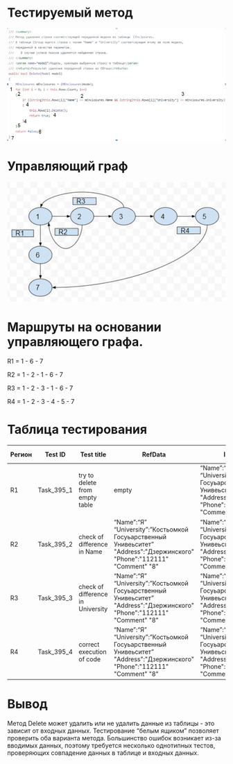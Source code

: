 # Тестируемый метод
![alt text](CODE2.JPG "Тестируемый метод")
# Управляющий граф
![alt text](GRAPH2.JPG "Управляющий граф")
# Маршруты на основании управляющего графа.

R1 = 1 - 6 - 7

R2 = 1 - 2 - 1 - 6 - 7

R3 = 1 - 2 - 3 - 1 - 6 - 7

R4 = 1 - 2 - 3 - 4 - 5 - 7

# Таблица тестирования 
| Регион | Test ID | Test title | RefData | Input value | Expected result | Actual result | Test status (Passed/Failed)|
| --- | --- | --- | --- | --- | --- | --- | --- |
| R1 | Task_395_1 | try to delete from empty table | empty | “Name”:“Я” “University”:”Костьомкой Госуьарственный Унивеьситет” "Address":"Дзержинского" "Phone":"112111" "Comment" "8" | false | false | Passed|
| R2 | Task_395_2 | check of difference in Name | “Name”:“Я” “University”:”Костьомкой Госуьарственный Унивеьситет” "Address":"Дзержинского" "Phone":"112111" "Comment" "8" | “Name”:“М” “University”:”Костьомкой Госуьарственный Унивеьситет” "Address":"Дзержинского" "Phone":"112111" "Comment" "8" | false | false | Passed|
| R3 | Task_395_3 | check of difference in University | “Name”:“Я” “University”:”Костьомкой Госуьарственный Унивеьситет” "Address":"Дзержинского" "Phone":"112111" "Comment" "8" | “Name”:“Я” “University”:”Цостьомкой Госуьарственный Унивеьситет” "Address":"Дзержинского" "Phone":"112111" "Comment" "8" | false | false | Passed|
| R4 | Task_395_4 | correct execution of code |  “Name”:“Я” “University”:”Костьомкой Госуьарственный Унивеьситет” "Address":"Дзержинского" "Phone":"112111" "Comment" "8" | “Name”:“Я” “University”:”Костьомкой Госуьарственный Унивеьситет” "Address":"Дзержинского" "Phone":"112111" "Comment" "8" | true | true | Passed|

# Вывод
Метод Delete может удалить или не удалить данные из таблицы - это зависит от входных данных. Тестирование “белым ящиком” позволяет проверить оба варианта метода. Большинство ошибок возникает из-за вводимых данных, поэтому требуется несколько однотипных тестов, проверяющих совпадение данных в таблице и входных данных.
